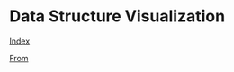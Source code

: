 # Data Structure Visualization

[Index](https://donnol.github.io/dsviz/JavascriptVisualRelease/Algorithms.html)

[From](https://www.cs.usfca.edu/~galles/visualization/Algorithms.html)
